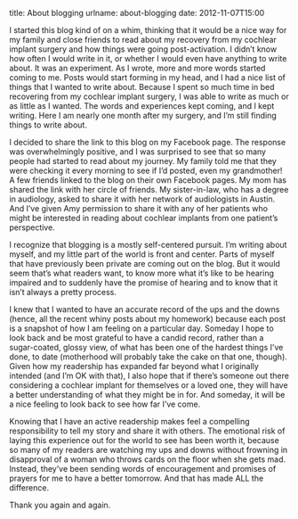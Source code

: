 title: About blogging
urlname: about-blogging
date: 2012-11-07T15:00

I started this blog kind of on a whim, thinking that it would be a nice way for my family and close friends to read
about my recovery from my cochlear implant surgery and how things were going post-activation. I didn&#x02bc;t know how
often I would write in it, or whether I would even have anything to write about. It was an experiment. As I wrote, more
and more words started coming to me. Posts would start forming in my head, and I had a nice list of things that I wanted
to write about. Because I spent so much time in bed recovering from my cochlear implant surgery, I was able to write as
much or as little as I wanted. The words and experiences kept coming, and I kept writing. Here I am nearly one month
after my surgery, and I&#x02bc;m still finding things to write about.

I decided to share the link to this blog on my Facebook page. The response was overwhelmingly positive, and I was
surprised to see that so many people had started to read about my journey. My family told me that they were checking it
every morning to see if I&#x02bc;d posted, even my grandmother! A few friends linked to the blog on their own Facebook
pages. My mom has shared the link with her circle of friends. My sister-in-law, who has a degree in audiology, asked to
share it with her network of audiologists in Austin. And I&#x02bc;ve given Amy permission to share it with any of her
patients who might be interested in reading about cochlear implants from one patient&#x02bc;s perspective.

I recognize that blogging is a mostly self-centered pursuit. I&#x02bc;m writing about myself, and my little part of the
world is front and center. Parts of myself that have previously been private are coming out on the blog. But it would
seem that&#x02bc;s what readers want, to know more what it&#x02bc;s like to be hearing impaired and to suddenly have the
promise of hearing and to know that it isn&#x02bc;t always a pretty process.

I knew that I wanted to have an accurate record of the ups and the downs (hence, all the recent whiny posts about my
homework) because each post is a snapshot of how I am feeling on a particular day. Someday I hope to look back and be
most grateful to have a candid record, rather than a sugar-coated, glossy view, of what has been one of the hardest
things I&#x02bc;ve done, to date (motherhood will probably take the cake on that one, though). Given how my readership
has expanded far beyond what I originally intended (and I&#x02bc;m OK with that), I also hope that if there&#x02bc;s
someone out there considering a cochlear implant for themselves or a loved one, they will have a better understanding of
what they might be in for. And someday, it will be a nice feeling to look back to see how far I&#x02bc;ve come.

Knowing that I have an active readership makes feel a compelling responsibility to tell my story and share it with
others. The emotional risk of laying this experience out for the world to see has been worth it, because so many of my
readers are watching my ups and downs without frowning in disapproval of a woman who throws cards on the floor when she
gets mad. Instead, they&#x02bc;ve been sending words of encouragement and promises of prayers for me to have a better
tomorrow. And that has made ALL the difference.

Thank you again and again.
